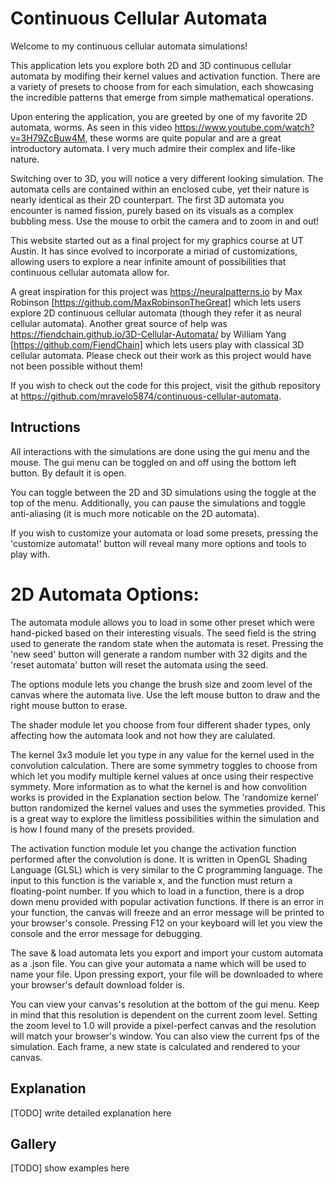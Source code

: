 # Continuous Cellular Automata

Welcome to my continuous cellular automata simulations!

This application lets you explore both 2D and 3D continuous cellular automata by modifing their kernel values and activation function. There are a variety of presets to choose from for each simulation, each showcasing the incredible patterns that emerge from simple mathematical operations.

Upon entering the application, you are greeted by one of my favorite 2D automata, worms. As seen in this video https://www.youtube.com/watch?v=3H79ZcBuw4M, these worms are quite popular and are a great introductory automata. I very much admire their complex and life-like nature.

Switching over to 3D, you will notice a very different looking simulation. The automata cells are contained within an enclosed cube, yet their nature is nearly identical as their 2D counterpart. The first 3D automata you encounter is named fission, purely based on its visuals as a complex bubbling mess. Use the mouse to orbit the camera and to zoom in and out!

This website started out as a final project for my graphics course at UT Austin. It has since evolved to incorporate a miriad of customizations, allowing users to explore a near infinite amount of possibilities that continuous cellular automata allow for.

A great inspiration for this project was https://neuralpatterns.io by Max Robinson [https://github.com/MaxRobinsonTheGreat] which lets users explore 2D continuous cellular automata (though they refer it as neural cellular automata). Another great source of help was https://fiendchain.github.io/3D-Cellular-Automata/ by William Yang [https://github.com/FiendChain] which lets users play with classical 3D cellular automata. Please check out their work as this project would have not been possible without them!

If you wish to check out the code for this project, visit the github repository at https://github.com/mravelo5874/continuous-cellular-automata.

## Intructions

All interactions with the simulations are done using the gui menu and the mouse. The gui menu can be toggled on and off using the bottom left button. By default it is open.

You can toggle between the 2D and 3D simulations using the toggle at the top of the menu. Additionally, you can pause the simulations and toggle anti-aliasing (it is much more noticable on the 2D automata).

If you wish to customize your automata or load some presets, pressing the 'customize automata!' button will reveal many more options and tools to play with.

# 2D Automata Options:

The automata module allows you to load in some other preset which were hand-picked based on their interesting visuals. The seed field is the string used to generate the random state when the automata is reset. Pressing the 'new seed' button will generate a random number with 32 digits and the 'reset automata' button will reset the automata using the seed.

The options module lets you change the brush size and zoom level of the canvas where the automata live. Use the left mouse button to draw and the right mouse button to erase.

The shader module let you choose from four different shader types, only affecting how the automata look and not how they are calulated.

The kernel 3x3 module let you type in any value for the kernel used in the convolution calculation. There are some symmetry toggles to choose from which let you modify multiple kernel values at once using their respective symmety. More information as to what the kernel is and how convolition works is provided in the Explanation section below. The 'randomize kernel' button randomized the kernel values and uses the symmeties provided. This is a great way to explore the limitless possibilities within the simulation and is how I found many of the presets provided.

The activation function module let you change the activation function performed after the convolution is done. It is written in OpenGL Shading Language (GLSL) which is very similar to the C programming language. The input to this function is the variable x, and the function must return a floating-point number. If you which to load in a function, there is a drop down menu provided with popular activation functions. If there is an error in your function, the canvas will freeze and an error message will be printed to your browser's console. Pressing F12 on your keyboard will let you view the console and the error message for debugging.

The save & load automata lets you export and import your custom automata as a .json file. You can give your automata a name which will be used to name your file. Upon pressing export, your file will be downloaded to where your browser's default download folder is. 

You can view your canvas's resolution at the bottom of the gui menu. Keep in mind that this resolution is dependent on the current zoom level. Setting the zoom level to 1.0 will provide a pixel-perfect canvas and the resolution will match your browser's window. You can also view the current fps of the simulation. Each frame, a new state is calculated and rendered to your canvas. 

## Explanation
[TODO] write detailed explanation here

## Gallery
[TODO] show examples here